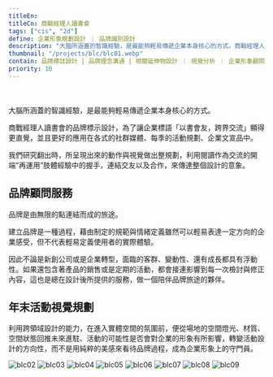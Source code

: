 ```yaml
---
titleEn:
titleCn: 商戰經理人讀書會
tags: ["cis", "2d"]
define: 企業形象規劃設計 ｜ 品牌識別設計
description: "大腦所涵蓋的智識經驗，是最能夠輕易傳遞企業本身核心的方式。商戰經理人讀書會的品牌標示設計，為了讓企業標語「以書會友，跨界交流」顯得更直覺，並且更好的應用在各式的社群媒體、每季的活動規劃、企業文宣品中。"
thumbnail: "/projects/blc/blc01.webp"
contain: 品牌標誌設計 | 品牌理念溝通 | 相關延伸物設計 ｜ 視覺分析 ｜ 企業形象顧問 ｜ 教育訓練
priority: 10
---
```


<section>　

大腦所涵蓋的智識經驗，是最能夠輕易傳遞企業本身核心的方式。

商戰經理人讀書會的品牌標示設計，為了讓企業標語「以書會友，跨界交流」顯得更直覺，並且更好的應用在各式的社群媒體、每季的活動規劃、企業文宣品中。

我們研究翻出時，所呈現出來的動作與視覺做出整規劃，利用閱讀作為交流的開端“再運用”肢體經驗中的握手，連結交友以及合作，來傳達整個設計的意象。

</section>

<section>

## 品牌顧問服務　

品牌是由無限的點連結而成的旅途。

建立品牌是一種過程，藉由制定的規範與情緒定義雖然可以輕易表達一定方向的企業感受，但不代表輕易定義使用者的實際體驗。

因此不論是新創公司或是企業轉型，面臨的客群、變動性、還有成長都具有浮動性。如果還包含著產品的銷售或是定期的活動，都會接連影響到每一次檢討與修正內容，這也是總在設計後所提供的服務，做一個陪伴品牌旅途的夥伴。

</section>

<section>

## 年末活動視覺規劃　

利用跨領域設計的能力，在進入實體空間的氛圍前，便從場地的空間燈光、材質、空間狀態回推未來進駐、活動的可能性是否會對企業的形象有所影響，轉變活動設計的方向性，而不是用純粹的美感來看待品牌過程，成為企業形象上的守門員。

</section>

<section>

<img alt="blc02" data-src="/projects/blc/blc02.webp" className="lazyload" />
<img alt="blc03" data-src="/projects/blc/blc03.webp" className="lazyload" />
<img alt="blc04" data-src="/projects/blc/blc04.webp" className="lazyload" />
<img alt="blc05" data-src="/projects/blc/blc05.webp" className="lazyload" />
<img alt="blc06" data-src="/projects/blc/blc06.webp" className="lazyload" />
<img alt="blc07" data-src="/projects/blc/blc07.webp" className="lazyload" />
<img alt="blc08" data-src="/projects/blc/blc08.webp" className="lazyload" />
<img alt="blc09" data-src="/projects/blc/blc09.webp" className="lazyload" />

</section>
